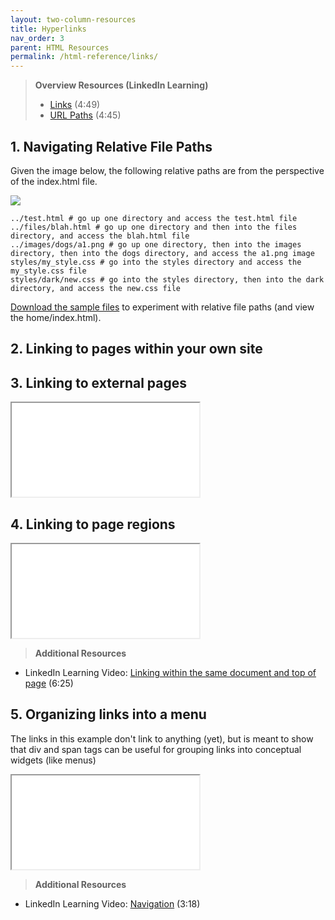 ```yaml
---
layout: two-column-resources
title: Hyperlinks
nav_order: 3
parent: HTML Resources
permalink: /html-reference/links/
---
```


> **Overview Resources (LinkedIn Learning)**
> * <a href="https://www.linkedin.com/learning/html-essential-training-4/links" target="_blank">Links</a> (4:49)
> * <a href="https://www.linkedin.com/learning/html-essential-training-4/url-paths" target="_blank">URL Paths</a> (4:45)



## 1. Navigating Relative File Paths
Given the image below, the following relative paths are from the perspective of the index.html file.

![](/portfolio-group/assets/images/file_paths.png)
```shell
../test.html # go up one directory and access the test.html file
../files/blah.html # go up one directory and then into the files directory, and access the blah.html file
../images/dogs/a1.png # go up one directory, then into the images directory, then into the dogs directory, and access the a1.png image
styles/my_style.css # go into the styles directory and access the my_style.css file
styles/dark/new.css # go into the styles directory, then into the dark directory, and access the new.css file
```
<a href="/portfolio-group/assets/paths.zip">Download the sample files</a> to experiment with relative file paths (and view the home/index.html).

## 2. Linking to pages within your own site

## 3. Linking to external pages
<iframe src="//codepen.io/vanwars/embed/mERgZY/?height=300&theme-id=18654&default-tab=html,result" allowfullscreen="true" class="codepen-frame"></iframe>


## 4. Linking to page regions
<iframe src="//codepen.io/vanwars/embed/rLjbXG/?height=300&theme-id=18654&default-tab=html,result" allowfullscreen="true" class="codepen-frame"></iframe>


> **Additional Resources**
* LinkedIn Learning Video: <a href="https://www.linkedin.com/learning/html-and-css-linking/linking-within-the-same-document-and-top-of-page?resume=false&u=75814418" target="_blank">Linking within the same document and top of page</a> (6:25)


## 5. Organizing links into a menu
The links in this example don't link to anything (yet), but is meant to show that div and span tags can be useful for grouping links into conceptual widgets (like menus)
<iframe src="//codepen.io/vanwars/embed/YMWqoO/?height=300&theme-id=18654&default-tab=html,result" allowfullscreen="true" class="codepen-frame"></iframe>

> **Additional Resources**
* LinkedIn Learning Video: <a href="https://www.linkedin.com/learning/html-essential-training-4/navigation" target="_blank">Navigation</a> (3:18)